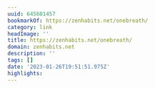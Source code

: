 ```yaml
---
uuid: 645601457
bookmarkOf: https://zenhabits.net/onebreath/
category: link
headImage: ''
title: https://zenhabits.net/onebreath/
domain: zenhabits.net
description: ''
tags: []
date: '2023-01-26T19:51:51.975Z'
highlights:
---
```



